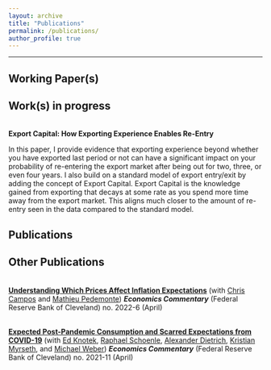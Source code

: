 ```yaml
---
layout: archive
title: "Publications"
permalink: /publications/
author_profile: true
---
```

---
## Working Paper(s)

<!-- <br/>**The Long-Run Effects of Parental Wealth Shocks on Children** (with Adrian Haws, Ian Fillmore, and Joseph Price) [[pdf from aeaweb.org]](https://www.aeaweb.org/conference/2024/program/paper/ry4ENk8e) <br/>

What are the causal effects of parental wealth on children’s outcomes? Beginning with the famous land run of 1889, initial homesteaders in Oklahoma Territory raced to claim plots of land unaware that oil lay hidden beneath their feet. We link initial homesteaders to the locations of oil discoveries and develop new methods to link them to their children in the 1940 census, which allows us to examine the impacts of parental wealth shocks on children’s wealth, income, labor supply, education, and migration. -->


## Work(s) in progress

<br/>**Export Capital: How Exporting Experience Enables Re-Entry** <br/>

In this paper, I provide evidence that exporting experience beyond whether you have exported last period or not can have a significant impact on your probability of re-entering the export market after being out for two, three, or even four years. I also build on a standard model of export entry/exit by adding the concept of Export Capital. Export Capital is the knowledge gained from exporting that decays at some rate as you spend more time away from the export market. This aligns much closer to the amount of re-entry seen in the data compared to the standard model. 

## Publications

<!-- <br/>**Reconciling Occupational Mobility in the Current Population Survey** (with Christian vom Lehn and Zachary Kroff) [[journal version]](https://www.journals.uchicago.edu/doi/10.1086/718563) <br/> 
_Journal of Labor Economics_, 2020

Measuring occupational mobility from the Current Population Survey using retrospective or longitudinal methods generates substantially different outcomes, in both levels and trends. Using a generalized method of moments technique, we estimate the level of occupational mobility and the measurement error in both of these measures for 1981–2018. We estimate that occupational mobility has been trending down, particularly since 2000, consistent with retrospective measures of occupational mobility. However, estimated mobility is 2–3 percentage points or 60%–70% higher than retrospective measures. Measurement error in longitudinal measures is large and has been worsening over time. -->

## Other Publications

<br/>[**Understanding Which Prices Affect Inflation Expectations**](https://www.clevelandfed.org/publications/economic-commentary/2022/ec-202206-understanding-which-prices-affect-inflation-expectations) (with [Chris Campos](https://www.cqcampos.com/) and [Mathieu Pedemonte](https://www.mathieupedemonte.com/)) ***Economics Commentary*** (Federal Reserve Bank of Cleveland) no. 2022-6 (April)

<br/>[**Expected Post-Pandemic Consumption and Scarred Expectations from COVID-19**](https://www.clevelandfed.org/publications/ec-202111-expected-post-pandemic-consumption-and-scarred-expectations-from-covid19) (with [Ed Knotek](https://www.clevelandfed.org/people/profiles/k/knotek-edward-s-ii), [Raphael Schoenle](https://people.brandeis.edu/~schoenle/), [Alexander Dietrich](https://sites.google.com/view/alexanderdietrich), [Kristian Myrseth](https://www.york.ac.uk/business-society/people/kristian-myrseth/), and [Michael Weber](https://faculty.chicagobooth.edu/michael-weber)) ***Economics Commentary*** (Federal Reserve Bank of Cleveland) no. 2021-11 (April)
